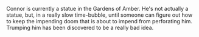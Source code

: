 Connor is currently a statue in the Gardens of Amber.  He's not actually a statue, but, in a really slow time-bubble, until someone can figure out how to keep the impending doom that is about to impend from perforating him.  Trumping him has been discovered to be a really bad idea.
